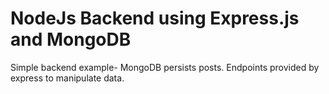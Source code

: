 # NodeJs Backend using Express.js and MongoDB
Simple backend example- MongoDB persists posts.
Endpoints provided by express to manipulate data.
